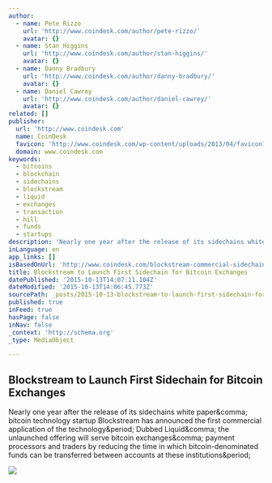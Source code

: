 ```yaml
---
author:
  - name: Pete Rizzo
    url: 'http://www.coindesk.com/author/pete-rizzo/'
    avatar: {}
  - name: Stan Higgins
    url: 'http://www.coindesk.com/author/stan-higgins/'
    avatar: {}
  - name: Danny Bradbury
    url: 'http://www.coindesk.com/author/danny-bradbury/'
    avatar: {}
  - name: Daniel Cawrey
    url: 'http://www.coindesk.com/author/daniel-cawrey/'
    avatar: {}
related: []
publisher:
  url: 'http://www.coindesk.com'
  name: CoinDesk
  favicon: 'http://www.coindesk.com/wp-content/uploads/2013/04/favicon1.ico?525069'
  domain: www.coindesk.com
keywords:
  - bitcoins
  - blockchain
  - sidechains
  - blockstream
  - liquid
  - exchanges
  - transaction
  - hill
  - funds
  - startups
description: 'Nearly one year after the release of its sidechains white paper, bitcoin technology startup Blockstream has announced the first commercial application of the technology. Dubbed Liquid, the unlaunched offering will serve bitcoin exchanges, payment processors and traders by reducing the time in which bitcoin-denominated funds can be transferred between accounts at these institutions.'
inLanguage: en
app_links: []
isBasedOnUrl: 'http://www.coindesk.com/blockstream-commercial-sidechain-bitcoin-exchanges/'
title: Blockstream to Launch First Sidechain for Bitcoin Exchanges
datePublished: '2015-10-13T14:07:11.104Z'
dateModified: '2015-10-13T14:06:45.773Z'
sourcePath: _posts/2015-10-13-blockstream-to-launch-first-sidechain-for-bitcoin-exchanges.md
published: true
inFeed: true
hasPage: false
inNav: false
_context: 'http://schema.org'
_type: MediaObject

---
```

<article style=""><h1>Blockstream to Launch First Sidechain for Bitcoin Exchanges</h1><p>Nearly one year after the release of its sidechains white paper&amp;comma; bitcoin technology startup Blockstream has announced the first commercial application of the technology&amp;period; Dubbed Liquid&amp;comma; the unlaunched offering will serve bitcoin exchanges&amp;comma; payment processors and traders by reducing the time in which bitcoin-denominated funds can be transferred between accounts at these institutions&amp;period;</p><img src="http://media.coindesk.com/2015/10/shutterstock_153938573.jpg" /></article>